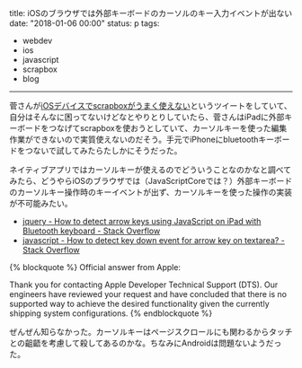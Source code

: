 title: iOSのブラウザでは外部キーボードのカーソルのキー入力イベントが出ない
date: "2018-01-06 00:00"
status: p
tags:
- webdev
- ios
- javascript
- scrapbox
- blog
---

菅さんが[iOSデバイスでscrapboxがうまく使えない](https://twitter.com/ssuge/status/949198854196310016)というツイートをしていて、自分はそんなに困ってないけどなとやりとりしていたら、菅さんはiPadに外部キーボードをつなげてscrapboxを使おうとしていて、カーソルキーを使った編集作業ができないので実質使えないのだそう。手元でiPhoneにbluetoothキーボードをつないで試してみたらたしかにそうだった。

ネイティブアプリではカーソルキーが使えるのでどういうことなのかなと調べてみたら、どうやらiOSのブラウザでは（JavaScriptCoreでは？）外部キーボードのカーソルキー操作時のキーイベントが出ず、カーソルキーを使った操作の実装が不可能みたい。

- [jquery \- How to detect arrow keys using JavaScript on iPad with Bluetooth keyboard \- Stack Overflow](https://stackoverflow.com/questions/30221024/how-to-detect-arrow-keys-using-javascript-on-ipad-with-bluetooth-keyboard)
- [javascript \- How to detect key down event for arrow key on textarea? \- Stack Overflow](https://stackoverflow.com/questions/14959048/how-to-detect-key-down-event-for-arrow-key-on-textarea)

{% blockquote %}
Official answer from Apple:

Thank you for contacting Apple Developer Technical Support (DTS). Our engineers have reviewed your request and have concluded that there is no supported way to achieve the desired functionality given the currently shipping system configurations.
{% endblockquote %}

ぜんぜん知らなかった。カーソルキーはページスクロールにも関わるからタッチとの齟齬を考慮して殺してあるのかな。ちなみにAndroidは問題ないようだった。

